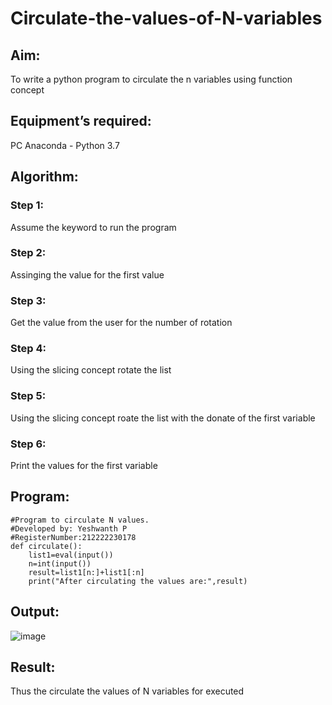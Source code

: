 # Circulate-the-values-of-N-variables
## Aim:
To write a python program to circulate the n variables using function concept
## Equipment’s required:
PC
Anaconda - Python 3.7
## Algorithm: 
### Step 1:
Assume the keyword to run the program
### Step 2:
Assinging the value for the first value
### Step 3: 
Get the value from the user for the number of rotation
### Step 4: 
Using the slicing concept rotate the list
### Step 5:
Using the slicing concept roate the list with the donate of the first variable
### Step 6:
Print the values for the first variable

## Program:
```
#Program to circulate N values.
#Developed by: Yeshwanth P
#RegisterNumber:212222230178
def circulate():
    list1=eval(input())
    n=int(input())
    result=list1[n:]+list1[:n]
    print("After circulating the values are:",result)
```
## Output:
![image](https://user-images.githubusercontent.com/119476088/229338888-78950128-59b1-49e6-addf-68e0cc6472f2.png)

## Result:
Thus the circulate the values of N variables for executed  
